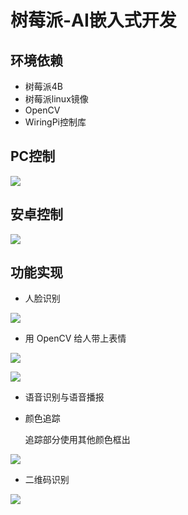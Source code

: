 # 树莓派-AI嵌入式开发

## 环境依赖

- 树莓派4B
- 树莓派linux镜像
- OpenCV
- WiringPi控制库

## PC控制

![](https://github.com/mgykk/Raspberry-pi-Embedded-AI/blob/master/image/PC%E6%8E%A7%E5%88%B6%E7%95%8C%E9%9D%A2.png)

## 安卓控制

![](https://github.com/mgykk/Raspberry-pi-Embedded-AI/blob/master/image/%E5%AE%89%E5%8D%93%E6%8E%A7%E5%88%B6%E7%95%8C%E9%9D%A2.jpg)

## 功能实现

- 人脸识别

![](https://github.com/mgykk/Raspberry-pi-Embedded-AI/blob/master/image/face.png)

- 用 OpenCV 给人带上表情

![](https://github.com/mgykk/Raspberry-pi-Embedded-AI/blob/master/image/mask.png)

![](https://github.com/mgykk/Raspberry-pi-Embedded-AI/blob/master/image/out.png)

- 语音识别与语音播报

- 颜色追踪

  追踪部分使用其他颜色框出

![](https://github.com/mgykk/Raspberry-pi-Embedded-AI/blob/master/image/olor.png)

- 二维码识别

![](https://github.com/mgykk/Raspberry-pi-Embedded-AI/blob/master/image/qrcode.png)

